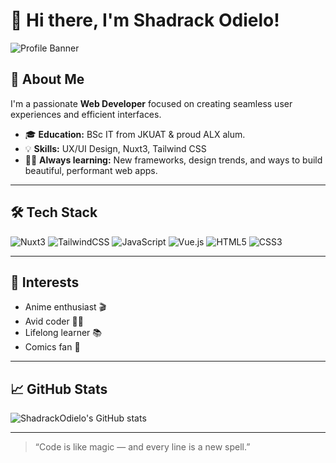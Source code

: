 # 👋 Hi there, I'm Shadrack Odielo!

![Profile Banner](https://capsule-render.vercel.app/api?type=waving&color=gradient&height=200&section=header&text=Shadrack%20Odielo&fontSize=40&fontAlignY=35&desc=Web%20Developer%20%7C%20UX%2FUI%20Enthusiast&descAlignY=60&descAlign=62)

## 🚀 About Me

I'm a passionate **Web Developer** focused on creating seamless user experiences and efficient interfaces.  
- 🎓 **Education:** BSc IT from JKUAT & proud ALX alum.
- 💡 **Skills:** UX/UI Design, Nuxt3, Tailwind CSS
- 🧑‍💻 **Always learning:** New frameworks, design trends, and ways to build beautiful, performant web apps.

---

## 🛠️ Tech Stack

![Nuxt3](https://img.shields.io/badge/-Nuxt3-00DC82?logo=nuxtdotjs&logoColor=white&style=flat-square)
![TailwindCSS](https://img.shields.io/badge/-TailwindCSS-38B2AC?logo=tailwindcss&logoColor=white&style=flat-square)
![JavaScript](https://img.shields.io/badge/-JavaScript-F7DF1E?logo=javascript&logoColor=black&style=flat-square)
![Vue.js](https://img.shields.io/badge/-Vue.js-4FC08D?logo=vue.js&logoColor=white&style=flat-square)
![HTML5](https://img.shields.io/badge/-HTML5-E34F26?logo=html5&logoColor=white&style=flat-square)
![CSS3](https://img.shields.io/badge/-CSS3-1572B6?logo=css3&logoColor=white&style=flat-square)

---

## 🌟 Interests

- Anime enthusiast 🎬
- Avid coder 👨‍💻
- Lifelong learner 📚
- Comics fan 📖

---

## 📈 GitHub Stats

![ShadrackOdielo's GitHub stats](https://github-readme-stats.vercel.app/api?username=ShadrackOdielo&show_icons=true&theme=radical)

---

> “Code is like magic — and every line is a new spell.”

<!--
**ShadrackOdielo/ShadrackOdielo** is a ✨ special ✨ repository because its `README.md` (this file) appears on your GitHub profile.
-->
